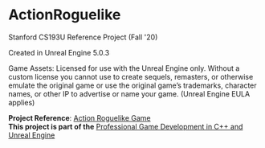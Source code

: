 # ActionRoguelike
Stanford CS193U Reference Project (Fall '20)

Created in Unreal Engine 5.0.3

Game Assets: Licensed for use with the Unreal Engine only. Without a custom license you cannot use to create sequels, remasters, or otherwise emulate the original game or use the original game’s trademarks, character names, or other IP to advertise or name your game. (Unreal Engine EULA applies)

**Project Reference**:  [Action Roguelike Game](https://github.com/tomlooman/ActionRoguelike)  
**This project is part of the** [Professional Game Development in C++ and Unreal Engine](https://courses.tomlooman.com/p/unrealengine-cpp?coupon_code=COMMUNITY15&src=github)

